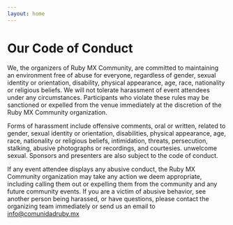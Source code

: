 ```yaml
---
layout: home
---
```


# Our Code of Conduct

We, the organizers of Ruby MX Community, are committed to maintaining an environment free of abuse for everyone, regardless of gender, sexual identity or orientation, disability, physical appearance, age, race, nationality or religious beliefs. We will not tolerate harassment of event attendees under any circumstances. Participants who violate these rules may be sanctioned or expelled from the venue immediately at the discretion of the Ruby MX Community organization.

Forms of harassment include offensive comments, oral or written, related to gender, sexual identity or orientation, disabilities, physical appearance, age, race, nationality or religious beliefs, intimidation, threats, persecution, stalking, abusive photographs or recordings, and courtesies. unwelcome sexual. Sponsors and presenters are also subject to the code of conduct.

If any event attendee displays any abusive conduct, the Ruby MX Community organization may take any action we deem appropriate, including calling them out or expelling them from the community and any future community events. If you are a victim of abusive behavior, see another person being harassed, or have questions, please contact the organizing team immediately or send us an email to [info@comunidadruby.mx](mailto:info@comunidadruby.mx)
